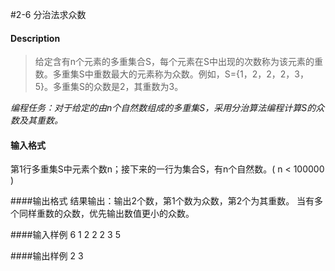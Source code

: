 #2-6 分治法求众数

#### Description
>给定含有n个元素的多重集合S，每个元素在S中出现的次数称为该元素的重数。多重集S中重数最大的元素称为众数。例如，S={1，2，2，2，3，5}。多重集S的众数是2，其重数为3。


*编程任务：对于给定的由n个自然数组成的多重集S，采用分治算法编程计算S的众数及其重数。*



#### 输入格式
第1行多重集S中元素个数n；接下来的一行为集合S，有n个自然数。( n < 100000 )


####输出格式
结果输出：输出2个数，第1个数为众数，第2个为其重数。
当有多个同样重数的众数，优先输出数值更小的众数。


####输入样例
6 
1 2 2 2 3 5


####输出样例
2 3

